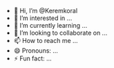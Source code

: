 - 👋 Hi, I’m @Keremkoral
- 👀 I’m interested in ...
- 🌱 I’m currently learning ...
- 💞️ I’m looking to collaborate on ...
- 📫 How to reach me ...
- 😄 Pronouns: ...
- ⚡ Fun fact: ...

<!---
Keremkoral/Keremkoral is a ✨ special ✨ repository because its `README.md` (this file) appears on your GitHub profile.
You can click the Preview link to take a look at your changes.
--->
